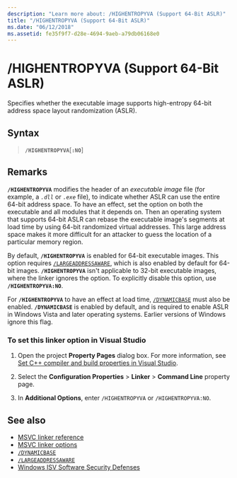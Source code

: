 ```yaml
---
description: "Learn more about: /HIGHENTROPYVA (Support 64-Bit ASLR)"
title: "/HIGHENTROPYVA (Support 64-Bit ASLR)"
ms.date: "06/12/2018"
ms.assetid: fe35f9f7-d28e-4694-9aeb-a79db06168e0
---
```

# /HIGHENTROPYVA (Support 64-Bit ASLR)

Specifies whether the executable image supports high-entropy 64-bit address space layout randomization (ASLR).

## Syntax

> **`/HIGHENTROPYVA`**[**`:NO`**]

## Remarks

**`/HIGHENTROPYVA`** modifies the header of an *executable image* file (for example, a *`.dll`* or *`.exe`* file), to indicate whether ASLR can use the entire 64-bit address space.  To have an effect, set the option on both the executable and all modules that it depends on. Then an operating system that supports 64-bit ASLR can rebase the executable image's segments at load time by using 64-bit randomized virtual addresses. This large address space makes it more difficult for an attacker to guess the location of a particular memory region.

By default, **`/HIGHENTROPYVA`** is enabled for 64-bit executable images. This option requires [`/LARGEADDRESSAWARE`](largeaddressaware-handle-large-addresses.md), which is also enabled by default for 64-bit images. **`/HIGHENTROPYVA`** isn't applicable to 32-bit executable images, where the linker ignores the option. To explicitly disable this option, use **`/HIGHENTROPYVA:NO`**.

For **`/HIGHENTROPYVA`** to have an effect at load time, [`/DYNAMICBASE`](dynamicbase-use-address-space-layout-randomization.md) must also be enabled. **`/DYNAMICBASE`** is enabled by default, and is required to enable ASLR in Windows Vista and later operating systems. Earlier versions of Windows ignore this flag.

### To set this linker option in Visual Studio

1. Open the project **Property Pages** dialog box. For more information, see [Set C++ compiler and build properties in Visual Studio](../working-with-project-properties.md).

1. Select the **Configuration Properties** > **Linker** > **Command Line** property page.

1. In **Additional Options**, enter `/HIGHENTROPYVA` or `/HIGHENTROPYVA:NO`.

## See also

- [MSVC linker reference](linking.md)
- [MSVC linker options](linker-options.md)
- [`/DYNAMICBASE`](dynamicbase-use-address-space-layout-randomization.md)
- [`/LARGEADDRESSAWARE`](largeaddressaware-handle-large-addresses.md)
- [Windows ISV Software Security Defenses](/previous-versions/bb430720(v=msdn.10))
